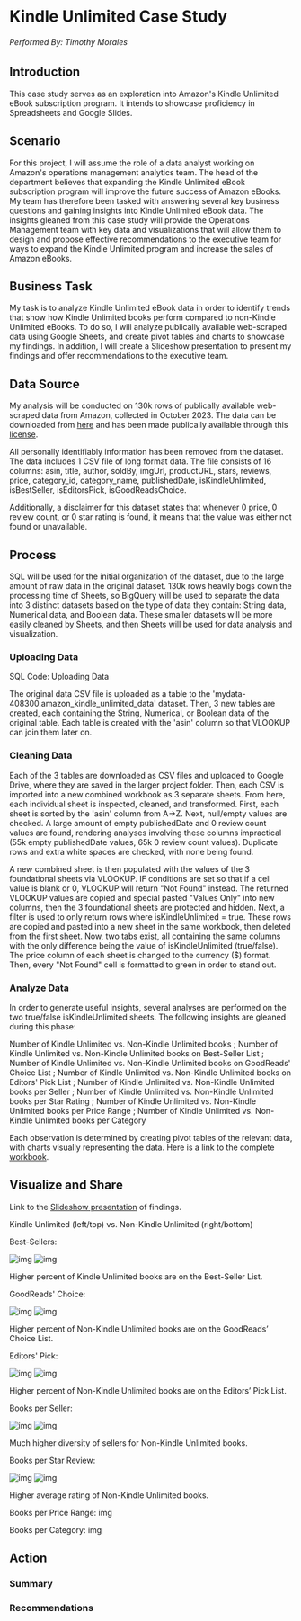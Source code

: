 # Kindle Unlimited Case Study
###### Performed By: Timothy Morales
## Introduction
This case study serves as an exploration into Amazon's Kindle Unlimited eBook subscription program. It intends to showcase proficiency in Spreadsheets and Google Slides.

## Scenario
For this project, I will assume the role of a data analyst working on Amazon's operations management analytics team. The head of the department believes that expanding the Kindle Unlimited eBook subscription program will improve the future success of Amazon eBooks. My team has therefore been tasked with answering several key business questions and gaining insights into Kindle Unlimited eBook data. The insights gleaned from this case study will provide the Operations Management team with key data and visualizations that will allow them to design and propose effective recommendations to the executive team for ways to expand the Kindle Unlimited program and increase the sales of Amazon eBooks.

## Business Task
My task is to analyze Kindle Unlimited eBook data in order to identify trends that show how Kindle Unlimited books perform compared to non-Kindle Unlimited eBooks. To do so, I will analyze publically available web-scraped data using Google Sheets, and create pivot tables and charts to showcase my findings. In addition, I will create a Slideshow presentation to present my findings and offer recommendations to the executive team. 

## Data Source
My analysis will be conducted on 130k rows of publically available web-scraped data from Amazon, collected in October 2023. The data can be downloaded from [here](https://www.kaggle.com/datasets/asaniczka/amazon-kindle-books-dataset-2023-130k-books) and has been made publically available through this [license](https://opendatacommons.org/licenses/by/1-0/index.html).

All personally identifiably information has been removed from the dataset. The data includes 1 CSV file of long format data. The file consists of 16 columns: asin, title, author, soldBy, imgUrl, productURL, stars, reviews, price, category_id, category_name, publishedDate, isKindleUnlimited, isBestSeller, isEditorsPick, isGoodReadsChoice.

Additionally, a disclaimer for this dataset states that whenever 0 price, 0 review count, or 0 star rating is found, it means that the value was either not found or unavailable.

## Process
SQL will be used for the initial organization of the dataset, due to the large amount of raw data in the original dataset. 130k rows heavily bogs down the processing time of Sheets, so BigQuery will be used to separate the data into 3 distinct datasets based on the type of data they contain: String data, Numerical data, and Boolean data. These smaller datasets will be more easily cleaned by Sheets, and then Sheets will be used for data analysis and visualization.

### Uploading Data

SQL Code: Uploading Data

The original data CSV file is uploaded as a table to the 'mydata-408300.amazon_kindle_unlimited_data' dataset. Then, 3 new tables are created, each containing the String, Numerical, or Boolean data of the original table. Each table is created with the 'asin' column so that VLOOKUP can join them later on.

### Cleaning Data

Each of the 3 tables are downloaded as CSV files and uploaded to Google Drive, where they are saved in the larger project folder. Then, each CSV is imported into a new combined workbook as 3 separate sheets. From here, each individual sheet is inspected, cleaned, and transformed. First, each sheet is sorted by the 'asin' column from A->Z. Next, null/empty values are checked. A large amount of empty publishedDate and 0 review count values are found, rendering analyses involving these columns impractical (55k empty publishedDate values, 65k 0 review count values). Duplicate rows and extra white spaces are checked, with none being found.

A new combined sheet is then populated with the values of the 3 foundational sheets via VLOOKUP. IF conditions are set so that if a cell value is blank or 0, VLOOKUP will return "Not Found" instead. The returned VLOOKUP values are copied and special pasted "Values Only" into new columns, then the 3 foundational sheets are protected and hidden. Next, a filter is used to only return rows where isKindleUnlimited = true. These rows are copied and pasted into a new sheet in the same workbook, then deleted from the first sheet. Now, two tabs exist, all containing the same columns with the only difference being the value of isKindleUnlimited (true/false). The price column of each sheet is changed to the currency ($) format. Then, every "Not Found" cell is formatted to green in order to stand out.

### Analyze Data

In order to generate useful insights, several analyses are performed on the two true/false isKindleUnlimited sheets. The following insights are gleaned during this phase:

Number of Kindle Unlimited vs. Non-Kindle Unlimited books ; Number of Kindle Unlimited vs. Non-Kindle Unlimited books on Best-Seller List ; Number of Kindle Unlimited vs. Non-Kindle Unlimited books on GoodReads' Choice List ; Number of Kindle Unlimited vs. Non-Kindle Unlimited books on Editors' Pick List ; Number of Kindle Unlimited vs. Non-Kindle Unlimited books per Seller ; Number of Kindle Unlimited vs. Non-Kindle Unlimited books per Star Rating ; Number of Kindle Unlimited vs. Non-Kindle Unlimited books per Price Range ; Number of Kindle Unlimited vs. Non-Kindle Unlimited books per Category

Each observation is determined by creating pivot tables of the relevant data, with charts visually representing the data. Here is a link to the complete [workbook](https://docs.google.com/spreadsheets/d/1-BoarkN6yOXqApOdRcb0r-6XRjsFDch6IeoL0WBExQs/edit#gid=1459172057).

## Visualize and Share

Link to the [Slideshow presentation](https://docs.google.com/presentation/d/1MQkG3GU-Al9k34dG4_ui9nWhajQVS4rG5XCsUS0B38I/edit#slide=id.p) of findings.

Kindle Unlimited (left/top) vs. Non-Kindle Unlimited (right/bottom)

Best-Sellers:

![img](https://github.com/timjamesmorales/KindleUnlimited-Case-Study/blob/main/Charts/True/Best%20Sellers.png) ![img](https://github.com/timjamesmorales/KindleUnlimited-Case-Study/blob/main/Charts/False/Best%20Sellers.png)

Higher percent of Kindle Unlimited books are on the Best-Seller List.

GoodReads' Choice:

![img](https://github.com/timjamesmorales/KindleUnlimited-Case-Study/blob/main/Charts/True/GoodReads'%20Choice.png) ![img](https://github.com/timjamesmorales/KindleUnlimited-Case-Study/blob/main/Charts/False/GoodReads'%20Choice.png)

Higher percent of Non-Kindle Unlimited books are on the GoodReads’ Choice List.

Editors' Pick:

![img](https://github.com/timjamesmorales/KindleUnlimited-Case-Study/blob/main/Charts/True/Editors'%20Picks.png) ![img](https://github.com/timjamesmorales/KindleUnlimited-Case-Study/blob/main/Charts/False/Editors'%20Pick.png)

Higher percent of Non-Kindle Unlimited books are on the Editors’ Pick List.

Books per Seller:

![img](https://github.com/timjamesmorales/KindleUnlimited-Case-Study/blob/main/Charts/True/Books%20per%20Seller.png) ![img](https://github.com/timjamesmorales/KindleUnlimited-Case-Study/blob/main/Charts/False/Books%20per%20Seller.png)

Much higher diversity of sellers for Non-Kindle Unlimited books.

Books per Star Review:

![img](https://github.com/timjamesmorales/KindleUnlimited-Case-Study/blob/main/Charts/True/Books%20per%20Star%20Review.png) ![img](https://github.com/timjamesmorales/KindleUnlimited-Case-Study/blob/main/Charts/False/Books%20per%20Star%20Review.png)

Higher average rating of Non-Kindle Unlimited books.

Books per Price Range:
img

Books per Category:
img

## Action
### Summary

### Recommendations
